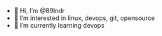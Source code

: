 - 👋 Hi, I’m @89lndr
- 👀 I’m interested in linux, devops, git, opensource
- 🌱 I’m currently learning devops

<!---
89lndr/89lndr is a ✨ special ✨ repository because its `README.md` (this file) appears on your GitHub profile.
You can click the Preview link to take a look at your changes.
--->
